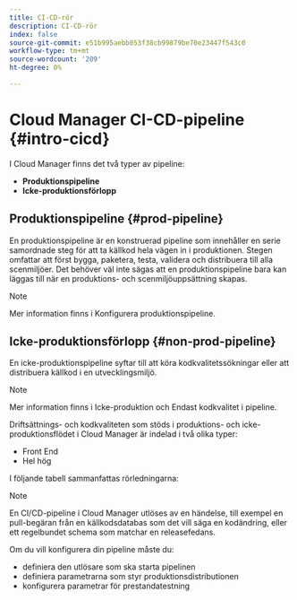 ```yaml
---
title: CI-CD-rör
description: CI-CD-rör
index: false
source-git-commit: e51b995aebb053f38cb99879be70e23447f543c0
workflow-type: tm+mt
source-wordcount: '209'
ht-degree: 0%

---
```



# Cloud Manager CI-CD-pipeline {#intro-cicd}

I Cloud Manager finns det två typer av pipeline:

* **Produktionspipeline**
* **Icke-produktionsförlopp**

## Produktionspipeline {#prod-pipeline}

En produktionspipeline är en konstruerad pipeline som innehåller en serie samordnade steg för att ta källkod hela vägen in i produktionen. Stegen omfattar att först bygga, paketera, testa, validera och distribuera till alla scenmiljöer. Det behöver väl inte sägas att en produktionspipeline bara kan läggas till när en produktions- och scenmiljöuppsättning skapas.

>[!NOTE]
>Mer information finns i Konfigurera produktionspipeline.


## Icke-produktionsförlopp {#non-prod-pipeline}

En icke-produktionspipeline syftar till att köra kodkvalitetssökningar eller att distribuera källkod i en utvecklingsmiljö.

>[!NOTE]
>Mer information finns i Icke-produktion och Endast kodkvalitet i pipeline.

Driftsättnings- och kodkvaliteten som stöds i produktions- och icke-produktionsflödet i Cloud Manager är indelad i två olika typer:

* Front End
* Hel hög

I följande tabell sammanfattas rörledningarna:


>[!NOTE]
>En CI/CD-pipeline i Cloud Manager utlöses av en händelse, till exempel en pull-begäran från en källkodsdatabas som det vill säga en kodändring, eller ett regelbundet schema som matchar en releasefedans.
>
>Om du vill konfigurera din pipeline måste du:
>* definiera den utlösare som ska starta pipelinen
>* definiera parametrarna som styr produktionsdistributionen
>* konfigurera parametrar för prestandatestning